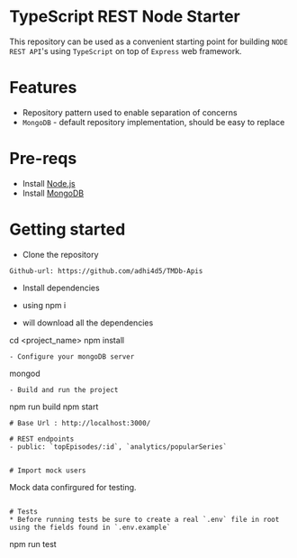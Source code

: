 # TypeScript REST Node Starter

This repository can be used as a convenient starting point for building
`NODE REST API`'s using `TypeScript` on top of `Express` web framework.  

# Features
 - Repository pattern used to enable separation of concerns
 - `MongoDB` - default repository implementation, should be easy to replace
 
# Pre-reqs
- Install [Node.js](https://nodejs.org/en/)
- Install [MongoDB](https://docs.mongodb.com/manual/installation/)

# Getting started
- Clone the repository
```
Github-url: https://github.com/adhi4d5/TMDb-Apis
```
- Install dependencies

- using npm i

- will download all the dependencies 

cd <project_name>
npm install
```
- Configure your mongoDB server
```
mongod
```
- Build and run the project
```
npm run build
npm start
```
# Base Url : http://localhost:3000/

# REST endpoints
- public: `topEpisodes/:id`, `analytics/popularSeries`


# Import mock users

```
Mock data confirgured for testing.
```

# Tests
* Before running tests be sure to create a real `.env` file in root using the fields found in `.env.example`
```
npm run test
```
